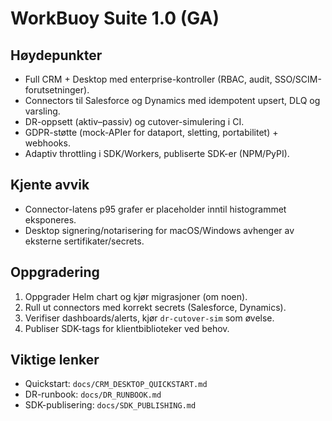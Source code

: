 # WorkBuoy Suite 1.0 (GA)

## Høydepunkter
- Full CRM + Desktop med enterprise-kontroller (RBAC, audit, SSO/SCIM-forutsetninger).
- Connectors til Salesforce og Dynamics med idempotent upsert, DLQ og varsling.
- DR-oppsett (aktiv–passiv) og cutover-simulering i CI.
- GDPR-støtte (mock-APIer for dataport, sletting, portabilitet) + webhooks.
- Adaptiv throttling i SDK/Workers, publiserte SDK-er (NPM/PyPI).

## Kjente avvik
- Connector-latens p95 grafer er placeholder inntil histogrammet eksponeres.
- Desktop signering/notarisering for macOS/Windows avhenger av eksterne sertifikater/secrets.

## Oppgradering
1. Oppgrader Helm chart og kjør migrasjoner (om noen).
2. Rull ut connectors med korrekt secrets (Salesforce, Dynamics).
3. Verifiser dashboards/alerts, kjør `dr-cutover-sim` som øvelse.
4. Publiser SDK-tags for klientbiblioteker ved behov.

## Viktige lenker
- Quickstart: `docs/CRM_DESKTOP_QUICKSTART.md`
- DR-runbook: `docs/DR_RUNBOOK.md`
- SDK-publisering: `docs/SDK_PUBLISHING.md`

